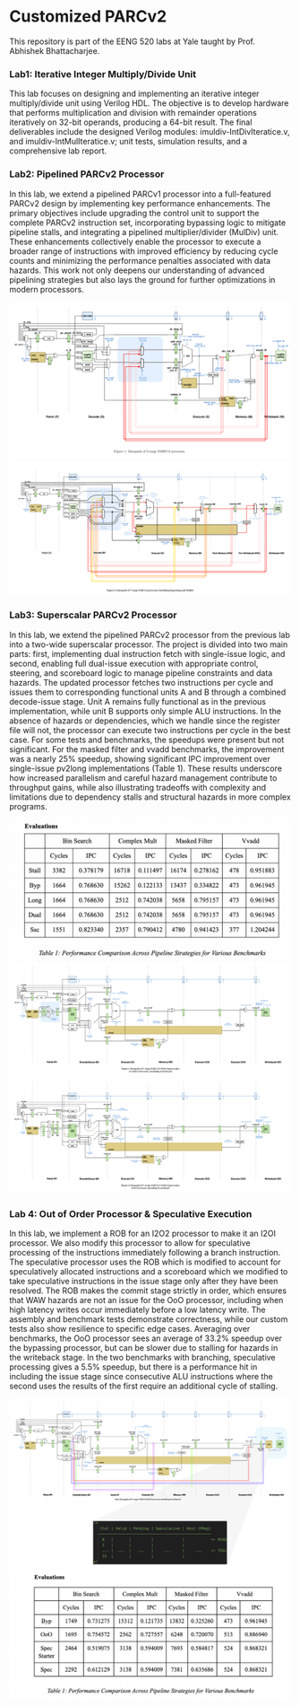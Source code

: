 # Customized PARCv2

This repository is part of the EENG 520 labs at Yale taught by Prof. Abhishek Bhattacharjee.

### Lab1: Iterative Integer Multiply/Divide Unit

This lab focuses on designing and implementing an iterative integer multiply/divide unit using Verilog HDL. The objective is to develop hardware that performs multiplication and division with remainder operations iteratively on 32-bit operands, producing a 64-bit result. The final deliverables include the designed Verilog modules: imuldiv-IntDivIteratice.v, and imuldiv-IntMulIteratice.v; unit tests, simulation results, and a comprehensive lab report.

### Lab2: Pipelined PARCv2 Processor

In this lab, we extend a pipelined PARCv1 processor into a full-featured PARCv2 design by implementing key performance enhancements. The primary objectives include upgrading the control unit to support the complete PARCv2 instruction set, incorporating bypassing logic to mitigate pipeline stalls, and integrating a pipelined multiplier/divider (MulDiv) unit. These enhancements collectively enable the processor to execute a broader range of instructions with improved efficiency by reducing cycle counts and minimizing the performance penalties associated with data hazards. This work not only deepens our understanding of advanced pipelining strategies but also lays the ground for further optimizations in modern processors.

![Bypassing Data Path Diagram](static/bypassing_dpath.png)
![MulDiv & Bypassing Data Path Diagram](static/muldiv_byp_dpath.png)

### Lab3: Superscalar PARCv2 Processor

In this lab, we extend the pipelined PARCv2 processor from the previous lab into a two-wide superscalar processor. The project is divided into two main parts: first, implementing dual instruction fetch with single-issue logic, and second, enabling full dual-issue execution with appropriate control, steering, and scoreboard logic to manage pipeline constraints and data hazards. The updated processor fetches two instructions per cycle and issues them to corresponding functional units A and B through a combined decode-issue stage. Unit A remains fully functional as in the previous implementation, while unit B supports only simple ALU instructions. In the absence of hazards or dependencies, which we handle since the register file will not, the processor can execute two instructions per cycle in the best case. For some tests and benchmarks, the speedups were present but not significant. For the masked filter and vvadd benchmarks, the improvement was a nearly 25% speedup, showing significant IPC improvement over single-issue pv2long implementations (Table 1). These results underscore how increased parallelism and careful hazard management contribute to throughput gains, while also illustrating tradeoffs with complexity and limitations due to dependency stalls and structural hazards in more complex programs.

![Evaluations Against Previous Implementation Designs](static/eval_ssc.png)
![Superscalar Single Issue Pipeline & Scoreboarding](static/superscalar2wide1issue.png)
![Superscalar Dual Issue Pipeline & Scoreboarding](static/superscalar2wide2issue.png)

### Lab 4: Out of Order Processor & Speculative Execution

In this lab, we implement a ROB for an I2O2 processor to make it an I2OI processor.
We also modify this processor to allow for speculative processing of the instructions immediately following a branch instruction. The speculative processor uses the ROB which is modified to account for speculatively allocated instructions and a scoreboard which we modified to take speculative instructions in the issue stage only after they have been resolved. The ROB makes the commit stage strictly in order, which ensures that WAW hazards are not an issue for the OoO processor, including when high latency writes occur immediately before a low latency write. The assembly and benchmark tests demonstrate correctness, while our custom tests also show resilience to specific edge cases. Averaging over benchmarks, the OoO processor sees an average of 33.2% speedup over the bypassing processor, but can be slower due to stalling for hazards in the writeback stage. In the two benchmarks with branching, speculative processing gives a 5.5% speedup, but there is a performance hit in including the issue stage since consecutive ALU instructions where the second uses the results of the first require an additional cycle of stalling.

![OOO Processor Pipeline](static/ooo.png)
![Evaluations Against Previous Implementation Design](static/evalooo.png)
